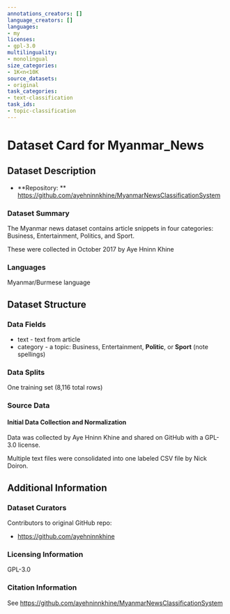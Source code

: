 ```yaml
---
annotations_creators: []
language_creators: []
languages:
- my
licenses:
- gpl-3.0
multilinguality:
- monolingual
size_categories:
- 1K<n<10K
source_datasets:
- original
task_categories:
- text-classification
task_ids:
- topic-classification
---
```


# Dataset Card for Myanmar_News

## Dataset Description

- **Repository: ** https://github.com/ayehninnkhine/MyanmarNewsClassificationSystem

### Dataset Summary

The Myanmar news dataset contains article snippets in four categories:
Business, Entertainment, Politics, and Sport.

These were collected in October 2017 by Aye Hninn Khine

### Languages

Myanmar/Burmese language

## Dataset Structure

### Data Fields

- text - text from article
- category - a topic: Business, Entertainment, **Politic**, or **Sport** (note spellings)

### Data Splits

One training set (8,116 total rows)

### Source Data

#### Initial Data Collection and Normalization

Data was collected by Aye Hninn Khine
and shared on GitHub with a GPL-3.0 license.

Multiple text files were consolidated into one labeled CSV file by Nick Doiron.

## Additional Information

### Dataset Curators

Contributors to original GitHub repo:
- https://github.com/ayehninnkhine

### Licensing Information

GPL-3.0

### Citation Information

See https://github.com/ayehninnkhine/MyanmarNewsClassificationSystem
